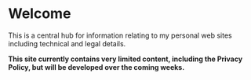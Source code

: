 # Welcome

This is a central hub for information relating to my personal web sites including technical and legal details.

**This site currently contains very limited content, including the Privacy Policy, but will be developed over the coming weeks.**